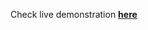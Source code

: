 Check live demonstration <a href="https://damon6291.github.io/Portfolio-V2/"><strong>here</strong></a>

